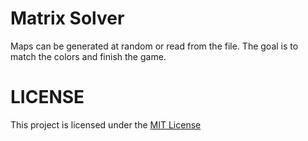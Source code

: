 # Matrix Solver
Maps can be generated at random or read from the file. The goal is to match the colors and finish the game.

# LICENSE
This project is licensed under the [MIT License](https://github.com/DemirMahmut/matrix_solver/blob/main/LICENSE)

